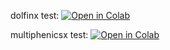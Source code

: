 dolfinx test: [![Open in Colab](https://colab.research.google.com/assets/colab-badge.svg)](https://colab.research.google.com/github/fem-on-colab/fem-on-colab/blob/main/fenicsx/test-dolfinx.ipynb)

multiphenicsx test: [![Open in Colab](https://colab.research.google.com/assets/colab-badge.svg)](https://colab.research.google.com/github/fem-on-colab/fem-on-colab/blob/main/fenicsx/test-multiphenicsx.ipynb)

